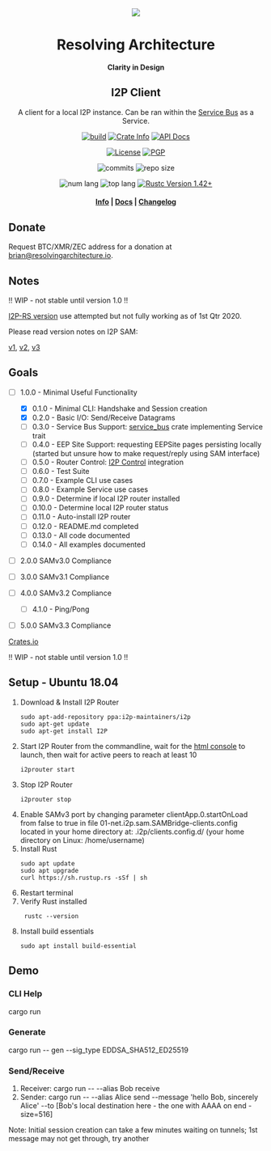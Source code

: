<div align="center">
  <img src="https://resolvingarchitecture.io/images/ra.png"  />

  <h1>Resolving Architecture</h1>

  <p>
    <strong>Clarity in Design</strong>
  </p>
  
  <h2>I2P Client</h2>
  
  <p>
   A client for a local I2P instance. Can be ran within the <a target="_blank" href="https://github.com/resolvingarchitecture/service-bus">Service Bus</a> as a Service.
   </p>
  
  <p>
    <a href="https://travis-ci.com/resolvingarchitecture/i2p-client"><img alt="build" src="https://img.shields.io/travis/resolvingarchitecture/i2p-client"/></a>
    <a href="https://crates.io/crates/i2p-client"><img alt="Crate Info" src="https://img.shields.io/crates/v/i2p-client.svg"/></a>
    <a href="https://docs.rs/crate/i2p_client/"><img alt="API Docs" src="https://img.shields.io/badge/docs.i2p-client-green"/></a>
  </p>
  <p>
    <a href="https://github.com/resolvingarchitecture/i2p-client/blob/master/LICENSE"><img alt="License" src="https://img.shields.io/github/license/resolvingarchitecture/i2p-client"/></a>
    <a href="https://resolvingarchitecture.io/ks/publickey.brian@resolvingarchitecture.io.asc"><img alt="PGP" src="https://img.shields.io/keybase/pgp/objectorange"/></a>
  </p>
  <p>
    <img alt="commits" src="https://img.shields.io/crates/d/i2p-client"/>
    <img alt="repo size" src="https://img.shields.io/github/repo-size/resolvingarchitecture/i2p-client"/>
  </p>
  <p>
    <img alt="num lang" src="https://img.shields.io/github/languages/count/resolvingarchitecture/i2p-client"/>
    <img alt="top lang" src="https://img.shields.io/github/languages/top/resolvingarchitecture/i2p-client"/>
    <a href="https://blog.rust-lang.org/2020/03/12/Rust-1.42.html"><img alt="Rustc Version 1.42+" src="https://img.shields.io/badge/rustc-1.42+-green.svg"/></a>
  </p>

  <h4>
    <a href="https://resolvingarchitecture.io">Info</a>
    <span> | </span>
    <a href="https://docs.rs/crate/i2p_client/">Docs</a>
    <span> | </span>
    <a href="https://github.com/resolvingarchitecture/i2p-client/blob/master/CHANGELOG.md">Changelog</a>
  </h4>
</div>

## Donate
Request BTC/XMR/ZEC address for a donation at brian@resolvingarchitecture.io.

## Notes
!! WIP - not stable until version 1.0 !!

[I2P-RS version](https://github.com/i2p/i2p-rs) use attempted but not fully working as of 1st Qtr 2020.

Please read version notes on I2P SAM:

[v1](https://geti2p.net/en/docs/api/sam), [v2](https://geti2p.net/en/docs/api/samv2), [v3](https://geti2p.net/en/docs/api/samv3)

## Goals

*[ ] 1.0.0 - Minimal Useful Functionality
    *[x] 0.1.0 - Minimal CLI: Handshake and Session creation
    *[x] 0.2.0 - Basic I/O: Send/Receive Datagrams
    *[ ] 0.3.0 - Service Bus Support: [service_bus](https://crates.io/crates/service-bus) crate implementing Service trait
    *[ ] 0.4.0 - EEP Site Support: requesting EEPSite pages persisting locally (started but unsure how to make request/reply using SAM interface)
    *[ ] 0.5.0 - Router Control: [I2P Control](https://geti2p.net/en/docs/api/i2pcontrol) integration 
    *[ ] 0.6.0 - Test Suite
    *[ ] 0.7.0 - Example CLI use cases
    *[ ] 0.8.0 - Example Service use cases
    *[ ] 0.9.0 - Determine if local I2P router installed
    *[ ] 0.10.0 - Determine local I2P router status
    *[ ] 0.11.0 - Auto-install I2P router
    *[ ] 0.12.0 - README.md completed
    *[ ] 0.13.0 - All code documented
    *[ ] 0.14.0 - All examples documented
   
*[ ] 2.0.0 SAMv3.0 Compliance

*[ ] 3.0.0 SAMv3.1 Compliance

*[ ] 4.0.0 SAMv3.2 Compliance
    *[ ] 4.1.0 -  Ping/Pong

*[ ] 5.0.0 SAMv3.3 Compliance

[Crates.io](https://crates.io/crates/i2p_client)

!! WIP - not stable until version 1.0 !!

## Setup - Ubuntu 18.04
1. Download & Install I2P Router
    ```shell script
    sudo apt-add-repository ppa:i2p-maintainers/i2p
    sudo apt-get update
    sudo apt-get install I2P
    ```
2. Start I2P Router from the commandline, wait for the [html console](http://127.0.0.1:7657/home) to launch, then wait for active peers to reach at least 10
    ```shell script
    i2prouter start
    ```
3. Stop I2P Router
    ```shell script
    i2prouter stop
    ```
4. Enable SAMv3 port by changing parameter clientApp.0.startOnLoad from false to true in file 
01-net.i2p.sam.SAMBridge-clients.config located in your home directory at: .i2p/clients.config.d/ (your home directory on Linux: /home/username)
5. Install Rust
   ```shell script
   sudo apt update
   sudo apt upgrade
   curl https://sh.rustup.rs -sSf | sh
   ```
6. Restart terminal
7. Verify Rust installed
    ```shell script
     rustc --version
    ```
8. Install build essentials
    ```shell script
    sudo apt install build-essential
    ```

## Demo

### CLI Help
cargo run

### Generate
cargo run -- gen --sig_type EDDSA_SHA512_ED25519

### Send/Receive
1. Receiver: cargo run -- --alias Bob receive
2. Sender: cargo run -- --alias Alice send --message 'hello Bob, sincerely Alice' --to [Bob's local destination here - the one with AAAA on end - size=516]

Note: Initial session creation can take a few minutes waiting on tunnels; 1st message may not get through, try another

